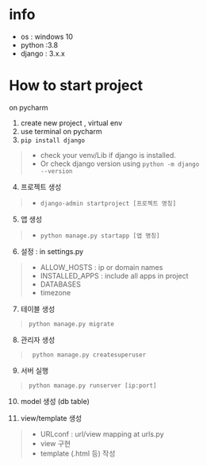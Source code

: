 # info 
- os : windows 10
- python :3.8
- django : 3.x.x

# How to start project 
on pycharm
1. create new project , virtual env
2. use terminal on pycharm
3. <code>pip install django</code>

> - check your venv/Lib if django is installed. 
> - Or check django version using <code>python -m django --version</code>

4. 프로젝트 생성
> - <code>django-admin startproject [프로젝트 명칭]</code>
5. 앱 생성 
> - <code>python manage.py startapp [앱 명칭]</code>
6. 설정 : in settings.py 
> - ALLOW_HOSTS : ip or domain names
> - INSTALLED_APPS : include all apps in project
> - DATABASES
> - timezone

7. 테이블 생성 
> <code>python manage.py migrate</code>

8. 관리자 생성
> <code> python manage.py createsuperuser </code>

9. 서버 실행
> <code>python manage.py runserver [ip:port] </code>

10. model 생성 (db table)

11. view/template 생성
> - URLconf : url/view mapping at urls.py
> - view 구현
> - template (.html 등) 작성


	       
